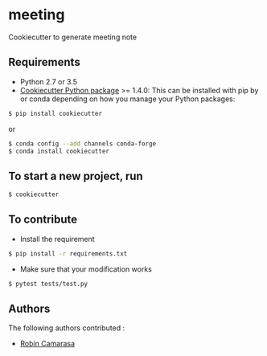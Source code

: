 # meeting

Cookiecutter to generate meeting note

## Requirements
 - Python 2.7 or 3.5
 - [Cookiecutter Python package](http://cookiecutter.readthedocs.org/en/latest/installation.html) >= 1.4.0: This can be installed with pip by or conda depending on how you manage your Python packages:

``` bash
$ pip install cookiecutter
```

or

``` bash
$ conda config --add channels conda-forge
$ conda install cookiecutter
```


## To start a new project, run
``` bash
$ cookiecutter 
```

## To contribute
- Install the requirement
```bash
$ pip install -r requirements.txt
```

- Make sure that your modification works
```bash
$ pytest tests/test.py
```

## Authors
The following authors contributed :
- [Robin Camarasa](https://github.com/RobinCamarasa)
